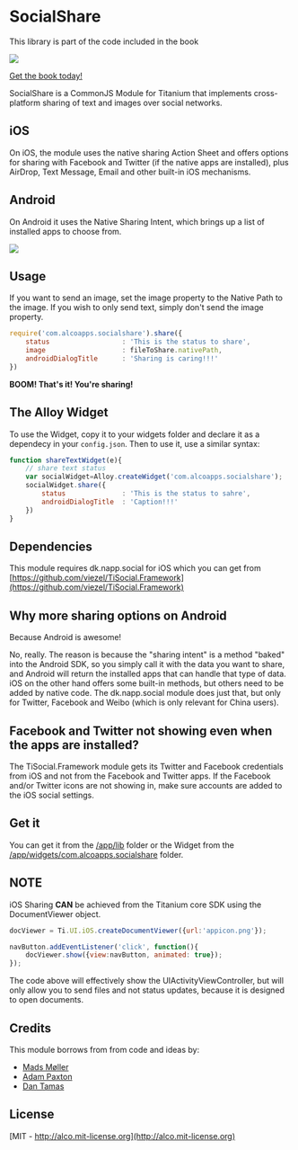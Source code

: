 # SocialShare


This library is part of the code included in the book

![](http://sht.tl/MVMhgY)

[Get the book today!](http://buildmobileapps.io)

SocialShare is a CommonJS Module for Titanium that implements cross-platform sharing of text and images over social networks.

## iOS
On iOS, the module uses the native sharing Action Sheet and offers options for sharing with Facebook and Twitter (if the native apps are installed),
plus AirDrop, Text Message, Email and other built-in iOS mechanisms.

## Android
On Android it uses the Native Sharing Intent, which brings up a list of installed apps to choose from.

![](http://drops.ricardoalcocer.com/drops/ios_android_sharing-y54AvtkxtS.png)

## Usage

If you want to send an image, set the image property to the Native Path to the image.  If you wish to only send text, simply don't send the image property.
```javascript
require('com.alcoapps.socialshare').share({
	status 					: 'This is the status to share',
	image 					: fileToShare.nativePath,
	androidDialogTitle 		: 'Sharing is caring!!!'
})
```

**BOOM!  That's it!  You're sharing!**

## The Alloy Widget

To use the Widget, copy it to your widgets folder and declare it as a dependecy in your ```config.json```.  Then to use it, use a similar syntax:

```javascript
function shareTextWidget(e){
	// share text status
	var socialWidget=Alloy.createWidget('com.alcoapps.socialshare');
	socialWidget.share({
		status 				: 'This is the status to sahre',
		androidDialogTitle 	: 'Caption!!!'
	})
}
```

## Dependencies
This module requires dk.napp.social for iOS which you can get from [https://github.com/viezel/TiSocial.Framework](https://github.com/viezel/TiSocial.Framework)


## Why more sharing options on Android

Because Android is awesome!

No, really.  The reason is because the "sharing intent" is a method "baked" into the Android SDK, so you simply call it with the data you want to share, and Android will return the installed apps that can handle that type of data.  iOS on the other hand offers some built-in methods, but others need to be added by native code.  The dk.napp.social module does just that, but only for Twitter, Facebook and Weibo (which is only relevant for China users).

## Facebook and Twitter not showing even when the apps are installed?

The TiSocial.Framework module gets its Twitter and Facebook credentials from iOS and not from the Facebook and Twitter apps.  If the Facebook and/or Twitter icons are not showing in, make sure accounts are added to the iOS social settings.

## Get it
You can get it from the [/app/lib](https://github.com/ricardoalcocer/socialshare/tree/master/app/lib) folder or the Widget from the [/app/widgets/com.alcoapps.socialshare](https://github.com/ricardoalcocer/socialshare/tree/master/app/widgets/com.alcoapps.socialshare) folder.

## NOTE
iOS Sharing **CAN** be achieved from the Titanium core SDK using the DocumentViewer object.

```javascript
docViewer = Ti.UI.iOS.createDocumentViewer({url:'appicon.png'});

navButton.addEventListener('click', function(){
    docViewer.show({view:navButton, animated: true});
});
```

The code above will effectively show the UIActivityViewController, but will only allow you to send files and not status updates, because it is designed to open documents.

## Credits
This module borrows from from code and ideas by:

* [Mads Møller](https://github.com/viezel/)
* [Adam Paxton](https://github.com/adampax/)
* [Dan Tamas](https://github.com/rborn)

## License
[MIT - http://alco.mit-license.org](http://alco.mit-license.org)